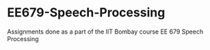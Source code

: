# EE679-Speech-Processing
Assignments done as a part of the IIT Bombay course EE 679 Speech Processing
